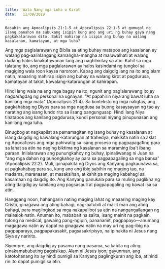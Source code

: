 ```yaml
---
title:  Wala Nang mga Luha o Kirot
date:   12/09/2019
---
```


`Basahin ang Apocalipsis 21:1-5 at Apocalipsis 22:1-5 at gumugol ng ilang panahon na subukang isipin kung ano ang uri ng buhay gaya nang pagkakalarawan dito. Bakit mahirap na isipin ang buhay na walang kasalanan, kamatayan, at mga luha?`

Ang mga paglalarawan ng Biblia sa ating buhay matapos ang kasalanan ay walang pag-aalinlangang kamangha-mangha at maluwalhati at walang dudang halos kinakatawanan lang ang naghihintay sa atin. Kahit sa mga talatang ito, ang mga paglalarawan ay halos kasindami ng tungkol sa magiging wala roon kaysa naroroon. Kapag ang daigdig lang na ito ang alam natin, maaaring mahirap isipin ang buhay na walang kirot at pagdurusa, kamatayan at takot, kawalang-katarungan at kahirapan. 

Hindi lang wala na ang mga bagay na ito, ngunit ang paglalarawang ito ay nagdaragdag ng personal na ugnayan: "At papahirin niya ang bawat luha sa kanilang mga mata" (Apocalipsis 21:4). Sa konteksto ng mga naligtas, ang pagkahabag ng Diyos para sa mga nagdusa sa buong kasaysayan ng tao ay narating ang isang lundo rito sa iisang pangungusap. Hindi lang Niya tinatapos ang kanilang pagdurusa, kundi personal niyang pinupunasan ang kanilang mga luha.

Binugbog at nagkapilat sa pamamagitan ng isang buhay ng kasalanan at isang daigdig ng kawalang-katarungan at trahedya, makikita natin sa aklat ng Apoca1ipsis ang mga pahiwatig sa isang proseso ng pagpapaga1ing para sa lahat sa atin na naging biktima ng kasalanan sa maraming iba't ibang paraan. Inilalarawan ang punungkahoy ng buhay, ipinaliwanag ni Juan na "ang mga dahon ng punongkahoy ay para sa pagpapagaling sa mga bansa”  (Apocalipsis 22:2). Muli, ipinapakita ng Diyos ang Kanyang pagkaunawa sa, at pagkahabag para sa, kung ano ang ibig sabihin ng maging tao, na madama, maranasan, at masaksihan, at kahit pa maging kabahagi sa kasamaan ng daigdig ito. Ang Kanyang panukala para sa muling paglikha ng ating daigdig ay kabilang ang pagsasauli at pagpapagaling ng bawat isa sa atin.

Hanggang noon, hahangarin nating maging lahat ng maaaring maging kay Cristo, ginagawa ang ating bahagi, nag-aatubili at maliit man ang ating bahagi, para maglingkod sa mga nakapalibot sa atin na nangangailangan ng maiaalok natin. Anuman ito, mababait na salita, isang mainit na pagkain, tulong na medical, gawaing pang-ngipin, pananamit, pagpapayo—anumang magagawa natin ay dapat na ginagawa natin na may uri ng pag-ibig na pagpaparaya, pagpapakasakit, pagsasakripisyo, na ipinakita ni Jesus nang Siya ay naririto. 

Siyempre, ang daigdig ay pasama nang pasama, sa kabila ng ating pinakamabubuting pagsisikap. Alam ni Jesus iyon; gayunman, ang katotohanang ito ay hindi pumigil sa Kanyang paglingkuran ang iba, at hindi rin ito dapat pumigil sa atin.